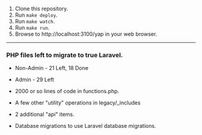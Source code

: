 1) Clone this repository.
2) Run `make deploy`.
3) Run `make watch`.
4) Run `make run`.
5) Browse to http://localhost:3100/yap in your web browser.

---

### PHP files left to migrate to true Laravel.

* Non-Admin - 21 Left, 18 Done
* Admin - 29 Left

* 2000 or so lines of code in functions.php.
* A few other "utility" operations in legacy/_includes
* 2 additional "api" items.
* Database migrations to use Laravel database migrations.
